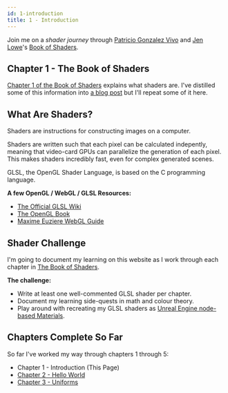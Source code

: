 ```yaml
---
id: 1-introduction
title: 1 - Introduction
---
```


Join me on a _shader journey_ through [Patricio Gonzalez Vivo](http://patriciogonzalezvivo.com/) and [Jen Lowe](http://jenlowe.net/)'s [Book of Shaders](https://thebookofshaders.com/).

## Chapter 1 - The Book of Shaders

[Chapter 1 of the Book of Shaders](https://thebookofshaders.com/01/) explains what shaders are. I've distilled some of this information into [a blog post](/blog/shader-journey) but I'll repeat some of it here.

## What Are Shaders?

Shaders are instructions for constructing images on a computer.

Shaders are written such that each pixel can be calculated indepently, meaning that video-card GPUs can parallelize the generation of each pixel. This makes shaders incredibly fast, even for complex generated scenes.

GLSL, the OpenGL Shader Language, is based on the C programming language.

**A few OpenGL / WebGL / GLSL Resources:**

- [The Official GLSL Wiki](https://www.khronos.org/opengl/wiki/OpenGL_Shading_Language)
- [The OpenGL Book](https://openglbook.com/the-book.html)
- [Maxime Euziere WebGL Guide](https://xem.github.io/articles/webgl-guide.html)

## Shader Challenge

I'm going to document my learning on this website as I work through each chapter in [The Book of Shaders](https://thebookofshaders.com/).

**The challenge:**

- Write at least one well-commented GLSL shader per chapter.
- Document my learning side-quests in math and colour theory.
- Play around with recreating my GLSL shaders as [Unreal Engine node-based Materials](https://docs.unrealengine.com/en-US/Engine/Rendering/Materials/HowTo/Main_Material_Node/index.html).

## Chapters Complete So Far

So far I've worked my way through chapters 1 through 5:

- Chapter 1 - Introduction (This Page)
- [Chapter 2 - Hello World](/docs/2-hello-world)
- [Chapter 3 - Uniforms](/docs/3-uniforms)

